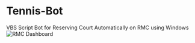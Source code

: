 # Tennis-Bot
VBS Script Bot for Reserving Court Automatically on RMC using Windows
![RMC Dashboard](https://roydero.com/images/dashboard.PNG)

